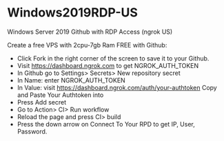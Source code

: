# Windows2019RDP-US
Windows Server 2019 Github with RDP Access (ngrok US) 

Create a free VPS with 2cpu-7gb Ram FREE with Github:

+ Click Fork in the right corner of the screen to save it to your Github.
+ Visit https://dashboard.ngrok.com to get NGROK_AUTH_TOKEN
+ In Github go to Settings> Secrets> New repository secret
+ In Name: enter NGROK_AUTH_TOKEN
+ In Value: visit https://dashboard.ngrok.com/auth/your-authtoken Copy and Paste Your Authtoken into
+ Press Add secret
+ Go to Action> CI> Run workflow
+ Reload the page and press CI> build
+ Press the down arrow on Connect To Your RPD to get IP, User, Password.
